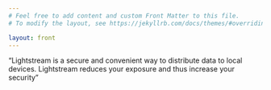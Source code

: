 ```yaml
---
# Feel free to add content and custom Front Matter to this file.
# To modify the layout, see https://jekyllrb.com/docs/themes/#overriding-theme-defaults

layout: front
---
```


“Lightstream is a secure and convenient way to distribute data to local devices. Lightstream reduces your exposure and thus increase your security”

